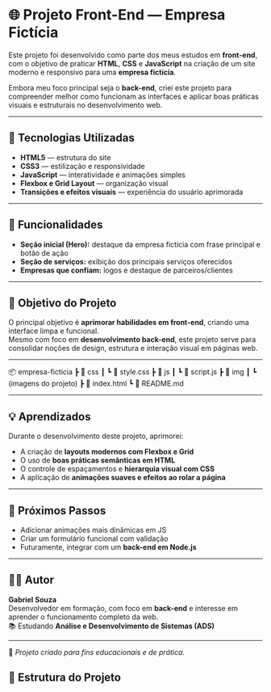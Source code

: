 # 🌐 Projeto Front-End — Empresa Fictícia

Este projeto foi desenvolvido como parte dos meus estudos em **front-end**, com o objetivo de praticar **HTML**, **CSS** e **JavaScript** na criação de um site moderno e responsivo para uma **empresa fictícia**.

Embora meu foco principal seja o **back-end**, criei este projeto para compreender melhor como funcionam as interfaces e aplicar boas práticas visuais e estruturais no desenvolvimento web.

---

## 🚀 Tecnologias Utilizadas

- **HTML5** — estrutura do site  
- **CSS3** — estilização e responsividade  
- **JavaScript** — interatividade e animações simples  
- **Flexbox e Grid Layout** — organização visual  
- **Transições e efeitos visuais** — experiência do usuário aprimorada  

---

## 🧩 Funcionalidades

- **Seção inicial (Hero):** destaque da empresa fictícia com frase principal e botão de ação  
- **Seção de serviços:** exibição dos principais serviços oferecidos  
- **Empresas que confiam:** logos e destaque de parceiros/clientes   

---

## 🎯 Objetivo do Projeto

O principal objetivo é **aprimorar habilidades em front-end**, criando uma interface limpa e funcional.  
Mesmo com foco em **desenvolvimento back-end**, este projeto serve para consolidar noções de design, estrutura e interação visual em páginas web.

---

📦 empresa-ficticia
┣ 📂 css
┃ ┗ 📜 style.css
┣ 📂 js
┃ ┗ 📜 script.js
┣ 📂 img
┃ ┗ (imagens do projeto)
┣ 📜 index.html
┗ 📜 README.md


---

## 💡 Aprendizados

Durante o desenvolvimento deste projeto, aprimorei:
- A criação de **layouts modernos com Flexbox e Grid**  
- O uso de **boas práticas semânticas em HTML**  
- O controle de espaçamentos e **hierarquia visual com CSS**  
- A aplicação de **animações suaves e efeitos ao rolar a página**  

---

## 🧠 Próximos Passos

- Adicionar animações mais dinâmicas em JS  
- Criar um formulário funcional com validação  
- Futuramente, integrar com um **back-end em Node.js**  

---

## 🧑‍💻 Autor

**Gabriel Souza**  
Desenvolvedor em formação, com foco em **back-end** e interesse em aprender o funcionamento completo da web.  
📚 Estudando **Análise e Desenvolvimento de Sistemas (ADS)**  

---

🖤 *Projeto criado para fins educacionais e de prática.*


## 📁 Estrutura do Projeto

